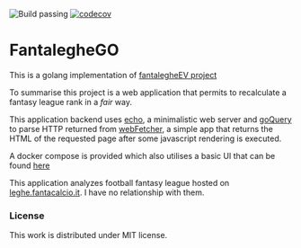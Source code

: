 ![Build passing](https://github.com/antpas14/fantalegheGO/actions/workflows/master.yaml/badge.svg)
[![codecov](https://codecov.io/gh/antpas14/fantalegheGO/graph/badge.svg?token=M2129SSBZJ)](https://codecov.io/gh/antpas14/fantalegheGO)

# FantalegheGO

This is a golang implementation of [fantalegheEV project](https://github.com/antpas14/fantalegheEV-api)

To summarise this project is a web application that permits to recalculate a fantasy league rank in a *fair* way.


This application backend uses [echo](https://github.com/labstack/echo), a minimalistic web server and [goQuery](github.com/PuerkitoBio/goquery) to parse HTTP returned from <a href="https://github.com/antpas14/webFetcher">webFetcher</a>, a simple app that returns the HTML of the requested page after some javascript rendering is executed.

A docker compose is provided which also utilises a basic UI that can be found <a href="https://github.com/antpas14/fantalegheEV-ui">here</a>

This application analyzes football fantasy league hosted on <a href="http://leghe.fantacalcio.it">leghe.fantacalcio.it</a>. I have no relationship with them.

### License

This work is distributed under MIT license.
